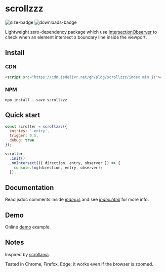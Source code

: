# scrollzzz

![size-badge](https://img.shields.io/github/size/pldg/scrollzzz/index.min.js.svg)
![downloads-badge](https://img.shields.io/npm/dt/scrollzzz.svg)

Lightweight zero-dependency package which use [IntersectionObserver](https://developer.mozilla.org/en-US/docs/Web/API/Intersection_Observer_API) to check when an element intersect a boundary line inside the viewport.

## Install

### CDN

```html
<script src="https://cdn.jsdelivr.net/gh/pldg/scrollzzz/index.min.js"></script>
```

### NPM

`npm install --save scrollzzz`

## Quick start

```js
const scroller = scrollzzz({
  entries: '.entry',
  trigger: 0.5,
  debug: true
});

scroller
  .init()
  .onIntersect(({ direction, entry, observer }) => {
    console.log(direction, entry, observer);
  });
```

## Documentation

Read jsdoc comments inside [*index.js*](index.js) and see [*index.html*](docs/index.html) for more info.

## Demo

Online [demo](https://pldg.github.io/scrollzzz/) example.

## Notes

Inspired by [scrollama](https://github.com/russellgoldenberg/scrollama/).

Tested in Chrome, Firefox, Edge; it works even if the browser is zoomed.
